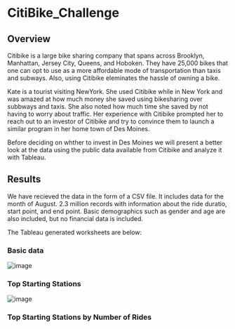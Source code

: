 # CitiBike_Challenge

## Overview

Citibike is a large bike sharing company that spans across Brooklyn, Manhattan, Jersey City, Queens, and Hoboken. They have 25,000 bikes that one can opt to use as a more affordable mode of transportation than taxis and subways. Also, using Citibike eleminates the hassle of owning a bike.

Kate is a tourist visiting NewYork. She used Citibike while in New York and was amazed at how much money she saved using bikesharing over subbways and taxis. She also noted how much time she saved by not having to worry about traffic. Her experience with Citibike prompted her to reach out to an investor of Citibike and try to convince them to launch a similar program in her home town of Des Moines.

Before deciding on whther to invest in Des Moines we will present a better look at the data using the public data available from Citibike and analyze it with Tableau.

## Results

We have recieved the data in the form of a CSV file. It includes data for the month of August. 2.3 million records with information about the ride duratio, start point, and end point. Basic demographics such as gender and age are also included, but no financial data is included.

The Tableau generated worksheets are below:

### Basic data

![image](https://user-images.githubusercontent.com/119640010/228034275-37cd852d-1090-410d-9a3d-b6145a05e81d.png)

### Top Starting Stations

![image](https://user-images.githubusercontent.com/119640010/228038373-7057ff2c-2bae-4fac-8483-67ed71aebbf1.png)

### Top Starting Stations by Number of Rides

